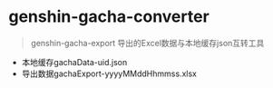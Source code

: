 # genshin-gacha-converter

> genshin-gacha-export
> 导出的Excel数据与本地缓存json互转工具   
- 本地缓存gachaData-uid.json
- 导出数据gachaExport-yyyyMMddHhmmss.xlsx